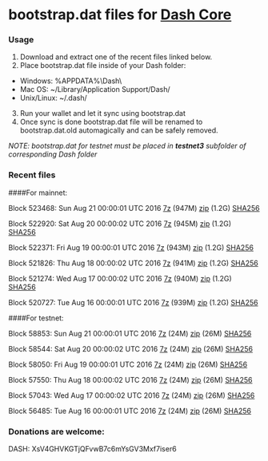 # bootstrap.dat files for [Dash Core](https://www.dash.org)

### Usage

1. Download and extract one of the recent files linked below.
2. Place bootstrap.dat file inside of your Dash folder:
 - Windows: %APPDATA%\Dash\
 - Mac OS: ~/Library/Application Support/Dash/
 - Unix/Linux: ~/.dash/
3. Run your wallet and let it sync using bootstrap.dat
4. Once sync is done bootstrap.dat file will be renamed to bootstrap.dat.old automagically and can be safely removed.

_NOTE: bootstrap.dat for testnet must be placed in **testnet3** subfolder of corresponding Dash folder_

### Recent files

####For mainnet:

Block 523468: Sun Aug 21 00:00:01 UTC 2016 [7z](https://transfer.sh/UCGd0/bootstrap.dat.20160821.7z) (947M) [zip](https://transfer.sh/fzMQW/bootstrap.dat.20160821.zip) (1.2G) [SHA256](https://transfer.sh/GOMYN/sha256.txt)

Block 522920: Sat Aug 20 00:00:02 UTC 2016 [7z](https://transfer.sh/2xnpV/bootstrap.dat.20160820.7z) (945M) [zip](https://transfer.sh/Ce7Kh/bootstrap.dat.20160820.zip) (1.2G) [SHA256](https://transfer.sh/V60sc/sha256.txt)

Block 522371: Fri Aug 19 00:00:01 UTC 2016 [7z](https://transfer.sh/DfzbH/bootstrap.dat.20160819.7z) (943M) [zip](https://transfer.sh/HBrIS/bootstrap.dat.20160819.zip) (1.2G) [SHA256](https://transfer.sh/4c9P7/sha256.txt)

Block 521826: Thu Aug 18 00:00:02 UTC 2016 [7z](https://transfer.sh/T2NKd/bootstrap.dat.20160818.7z) (941M) [zip](https://transfer.sh/zerju/bootstrap.dat.20160818.zip) (1.2G) [SHA256](https://transfer.sh/TzxCj/sha256.txt)

Block 521274: Wed Aug 17 00:00:02 UTC 2016 [7z](https://transfer.sh/JyKs5/bootstrap.dat.20160817.7z) (940M) [zip](https://transfer.sh/yqXpq/bootstrap.dat.20160817.zip) (1.2G) [SHA256](https://transfer.sh/Yy4pi/sha256.txt)

Block 520727: Tue Aug 16 00:00:01 UTC 2016 [7z](https://transfer.sh/XbmIM/bootstrap.dat.20160816.7z) (939M) [zip](https://transfer.sh/ejLSB/bootstrap.dat.20160816.zip) (1.2G) [SHA256](https://transfer.sh/ThMdz/sha256.txt)

####For testnet:

Block 58853: Sun Aug 21 00:00:01 UTC 2016 [7z](https://transfer.sh/b5U0C/bootstrap.dat.20160821.7z) (24M) [zip](https://transfer.sh/zLF2U/bootstrap.dat.20160821.zip) (26M) [SHA256](https://transfer.sh/S0hSL/sha256.txt)

Block 58544: Sat Aug 20 00:00:02 UTC 2016 [7z](https://transfer.sh/u1qWc/bootstrap.dat.20160820.7z) (24M) [zip](https://transfer.sh/vfaqs/bootstrap.dat.20160820.zip) (26M) [SHA256](https://transfer.sh/WdB5W/sha256.txt)

Block 58050: Fri Aug 19 00:00:01 UTC 2016 [7z](https://transfer.sh/jfMUX/bootstrap.dat.20160819.7z) (24M) [zip](https://transfer.sh/mTA4p/bootstrap.dat.20160819.zip) (26M) [SHA256](https://transfer.sh/bUJj0/sha256.txt)

Block 57550: Thu Aug 18 00:00:02 UTC 2016 [7z](https://transfer.sh/3NmEy/bootstrap.dat.20160818.7z) (24M) [zip](https://transfer.sh/IlLnp/bootstrap.dat.20160818.zip) (26M) [SHA256](https://transfer.sh/yWVY0/sha256.txt)

Block 57043: Wed Aug 17 00:00:02 UTC 2016 [7z](https://transfer.sh/OreDS/bootstrap.dat.20160817.7z) (24M) [zip](https://transfer.sh/zZptU/bootstrap.dat.20160817.zip) (26M) [SHA256](https://transfer.sh/CrY9Q/sha256.txt)

Block 56485: Tue Aug 16 00:00:01 UTC 2016 [7z](https://transfer.sh/sgLay/bootstrap.dat.20160816.7z) (24M) [zip](https://transfer.sh/TS8Ks/bootstrap.dat.20160816.zip) (26M) [SHA256](https://transfer.sh/7yBzV/sha256.txt)

### Donations are welcome:

DASH: XsV4GHVKGTjQFvwB7c6mYsGV3Mxf7iser6
